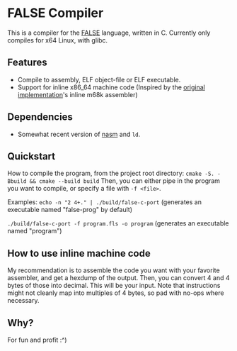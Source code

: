 # FALSE Compiler

This is a compiler for the [FALSE](https://esolangs.org/wiki/FALSE) language, written in C.
Currently only compiles for x64 Linux, with glibc.

## Features

- Compile to assembly, ELF object-file or ELF executable.
- Support for inline x86_64 machine code (Inspired by the [original implementation](https://strlen.com/false-language/)'s inline m68k assembler)

## Dependencies

- Somewhat recent version of [nasm](https://nasm.us/index.php) and `ld`.

## Quickstart

How to compile the program, from the project root directory:
`cmake -S. -Bbuild && cmake --build build`
Then, you can either pipe in the program you want to compile, or specify a file with `-f <file>`.

Examples:
`echo -n "2 4+." | ./build/false-c-port` (generates an executable named "false-prog" by default)

`./build/false-c-port -f program.fls -o program` (generates an executable named "program")

## How to use inline machine code

My recommendation is to assemble the code you want with your favorite assembler, and get a hexdump of the output.
Then, you can convert 4 and 4 bytes of those into decimal. This will be your input.
Note that instructions might not cleanly map into multiples of 4 bytes, so pad with no-ops where necessary.

## Why?

For fun and profit :^)
